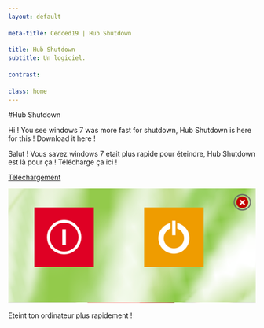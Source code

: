 ```yaml
---
layout: default

meta-title: Cedced19 | Hub Shutdown

title: Hub Shutdown
subtitle: Un logiciel.

contrast:

class: home
---
```

#Hub Shutdown

Hi ! You see windows 7 was more fast for shutdown, Hub Shutdown is here for this !
Download it here !

Salut ! Vous savez windows 7 etait plus rapide pour éteindre, Hub Shutdown est là pour ça !
Télécharge ça ici !


[Téléchargement](https://raw.githubusercontent.com/cedced19/Hub-Shutdown/master/setup/Hub%20Shutdown.exe)


![](demo.png)

Eteint ton ordinateur plus rapidement !

